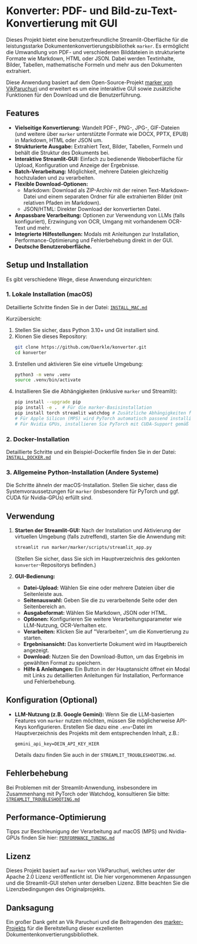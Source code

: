 # Konverter: PDF- und Bild-zu-Text-Konvertierung mit GUI

Dieses Projekt bietet eine benutzerfreundliche Streamlit-Oberfläche für die leistungsstarke Dokumentenkonvertierungsbibliothek `marker`. Es ermöglicht die Umwandlung von PDF- und verschiedenen Bilddateien in strukturierte Formate wie Markdown, HTML oder JSON. Dabei werden Textinhalte, Bilder, Tabellen, mathematische Formeln und mehr aus den Dokumenten extrahiert.

Diese Anwendung basiert auf dem Open-Source-Projekt [marker von VikParuchuri](https://github.com/VikParuchuri/marker) und erweitert es um eine interaktive GUI sowie zusätzliche Funktionen für den Download und die Benutzerführung.

## Features

*   **Vielseitige Konvertierung:** Wandelt PDF-, PNG-, JPG-, GIF-Dateien (und weitere über `marker` unterstützte Formate wie DOCX, PPTX, EPUB) in Markdown, HTML oder JSON um.
*   **Strukturierte Ausgabe:** Extrahiert Text, Bilder, Tabellen, Formeln und behält die Struktur des Dokuments bei.
*   **Interaktive Streamlit-GUI:** Einfach zu bedienende Weboberfläche für Upload, Konfiguration und Anzeige der Ergebnisse.
*   **Batch-Verarbeitung:** Möglichkeit, mehrere Dateien gleichzeitig hochzuladen und zu verarbeiten.
*   **Flexible Download-Optionen:**
    *   Markdown: Download als ZIP-Archiv mit der reinen Text-Markdown-Datei und einem separaten Ordner für alle extrahierten Bilder (mit relativen Pfaden im Markdown).
    *   JSON/HTML: Direkter Download der konvertierten Datei.
*   **Anpassbare Verarbeitung:** Optionen zur Verwendung von LLMs (falls konfiguriert), Erzwingung von OCR, Umgang mit vorhandenem OCR-Text und mehr.
*   **Integrierte Hilfestellungen:** Modals mit Anleitungen zur Installation, Performance-Optimierung und Fehlerbehebung direkt in der GUI.
*   **Deutsche Benutzeroberfläche.**

## Setup und Installation

Es gibt verschiedene Wege, diese Anwendung einzurichten:

### 1. Lokale Installation (macOS)

Detaillierte Schritte finden Sie in der Datei: [`INSTALL_MAC.md`](INSTALL_MAC.md)

Kurzübersicht:
1.  Stellen Sie sicher, dass Python 3.10+ und Git installiert sind.
2.  Klonen Sie dieses Repository:
    ```bash
    git clone https://github.com/Daerkle/konverter.git
    cd konverter
    ```
3.  Erstellen und aktivieren Sie eine virtuelle Umgebung:
    ```bash
    python3 -m venv .venv
    source .venv/bin/activate
    ```
4.  Installieren Sie die Abhängigkeiten (inklusive `marker` und Streamlit):
    ```bash
    pip install --upgrade pip
    pip install -e .  # Für die marker-Basisinstallation
    pip install torch streamlit watchdog # Zusätzliche Abhängigkeiten für die GUI und Performance
    # Für Apple Silicon (MPS) wird PyTorch automatisch passend installiert.
    # Für Nvidia GPUs, installieren Sie PyTorch mit CUDA-Support gemäß https://pytorch.org/
    ```

### 2. Docker-Installation

Detaillierte Schritte und ein Beispiel-Dockerfile finden Sie in der Datei: [`INSTALL_DOCKER.md`](INSTALL_DOCKER.md)

### 3. Allgemeine Python-Installation (Andere Systeme)

Die Schritte ähneln der macOS-Installation. Stellen Sie sicher, dass die Systemvoraussetzungen für `marker` (insbesondere für PyTorch und ggf. CUDA für Nvidia-GPUs) erfüllt sind.

## Verwendung

1.  **Starten der Streamlit-GUI:**
    Nach der Installation und Aktivierung der virtuellen Umgebung (falls zutreffend), starten Sie die Anwendung mit:
    ```bash
    streamlit run marker/marker/scripts/streamlit_app.py
    ```
    (Stellen Sie sicher, dass Sie sich im Hauptverzeichnis des geklonten `konverter`-Repositorys befinden.)

2.  **GUI-Bedienung:**
    *   **Datei-Upload:** Wählen Sie eine oder mehrere Dateien über die Seitenleiste aus.
    *   **Seitenauswahl:** Geben Sie die zu verarbeitende Seite oder den Seitenbereich an.
    *   **Ausgabeformat:** Wählen Sie Markdown, JSON oder HTML.
    *   **Optionen:** Konfigurieren Sie weitere Verarbeitungsparameter wie LLM-Nutzung, OCR-Verhalten etc.
    *   **Verarbeiten:** Klicken Sie auf "Verarbeiten", um die Konvertierung zu starten.
    *   **Ergebnisansicht:** Das konvertierte Dokument wird im Hauptbereich angezeigt.
    *   **Download:** Nutzen Sie den Download-Button, um das Ergebnis im gewählten Format zu speichern.
    *   **Hilfe & Anleitungen:** Ein Button in der Hauptansicht öffnet ein Modal mit Links zu detaillierten Anleitungen für Installation, Performance und Fehlerbehebung.

## Konfiguration (Optional)

*   **LLM-Nutzung (z.B. Google Gemini):** Wenn Sie die LLM-basierten Features von `marker` nutzen möchten, müssen Sie möglicherweise API-Keys konfigurieren. Erstellen Sie dazu eine `.env`-Datei im Hauptverzeichnis des Projekts mit dem entsprechenden Inhalt, z.B.:
    ```
    gemini_api_key=DEIN_API_KEY_HIER
    ```
    Details dazu finden Sie auch in der `STREAMLIT_TROUBLESHOOTING.md`.

## Fehlerbehebung

Bei Problemen mit der Streamlit-Anwendung, insbesondere im Zusammenhang mit PyTorch oder Watchdog, konsultieren Sie bitte:
[`STREAMLIT_TROUBLESHOOTING.md`](STREAMLIT_TROUBLESHOOTING.md)

## Performance-Optimierung

Tipps zur Beschleunigung der Verarbeitung auf macOS (MPS) und Nvidia-GPUs finden Sie hier:
[`PERFORMANCE_TUNING.md`](PERFORMANCE_TUNING.md)

## Lizenz

Dieses Projekt basiert auf `marker` von VikParuchuri, welches unter der Apache 2.0 Lizenz veröffentlicht ist. Die hier vorgenommenen Anpassungen und die Streamlit-GUI stehen unter derselben Lizenz. Bitte beachten Sie die Lizenzbedingungen des Originalprojekts.

## Danksagung

Ein großer Dank geht an Vik Paruchuri und die Beitragenden des [marker-Projekts](https://github.com/VikParuchuri/marker) für die Bereitstellung dieser exzellenten Dokumentenkonvertierungsbibliothek.